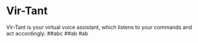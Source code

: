 # Vir-Tant
Vir-Tant is your virtual voice assistant, which listens to your commands and act accordingly.
##abc
##ab
#ab
